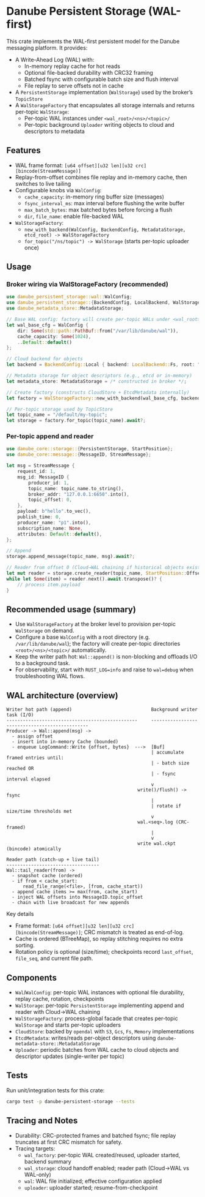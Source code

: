 # Danube Persistent Storage (WAL-first)

This crate implements the WAL-first persistent model for the Danube messaging platform. It provides:

- A Write-Ahead Log (WAL) with:
  - In-memory replay cache for hot reads
  - Optional file-backed durability with CRC32 framing
  - Batched fsync with configurable batch size and flush interval
  - File replay to serve offsets not in cache
- A `PersistentStorage` implementation (`WalStorage`) used by the broker’s `TopicStore`
- A `WalStorageFactory` that encapsulates all storage internals and returns per-topic `WalStorage`:
  - Per-topic WAL instances under `<wal_root>/<ns>/<topic>/`
  - Per-topic background `Uploader` writing objects to cloud and descriptors to metadata

## Features

- WAL frame format: `[u64 offset][u32 len][u32 crc][bincode(StreamMessage)]`
- Replay-from-offset combines file replay and in-memory cache, then switches to live tailing
- Configurable knobs via `WalConfig`:
  - `cache_capacity`: in-memory ring buffer size (messages)
  - `fsync_interval_ms`: max interval before flushing the write buffer
  - `max_batch_bytes`: max batched bytes before forcing a flush
  - `dir`, `file_name`: enable file-backed WAL
- `WalStorageFactory`:
  - `new_with_backend(WalConfig, BackendConfig, MetadataStorage, etcd_root) -> WalStorageFactory`
  - `for_topic("/ns/topic") -> WalStorage` (starts per-topic uploader once)

## Usage

### Broker wiring via WalStorageFactory (recommended)

```rust
use danube_persistent_storage::wal::WalConfig;
use danube_persistent_storage::{BackendConfig, LocalBackend, WalStorageFactory};
use danube_metadata_store::MetadataStorage;

// Base WAL config: factory will create per-topic WALs under <wal_root>/<ns>/<topic>/
let wal_base_cfg = WalConfig {
    dir: Some(std::path::PathBuf::from("/var/lib/danube/wal")),
    cache_capacity: Some(1024),
    ..Default::default()
};

// Cloud backend for objects
let backend = BackendConfig::Local { backend: LocalBackend::Fs, root: "/tmp/danube-cloud".to_string() };

// Metadata storage for object descriptors (e.g., etcd or in-memory)
let metadata_store: MetadataStorage = /* constructed in broker */;

// Create factory (constructs CloudStore + EtcdMetadata internally)
let factory = WalStorageFactory::new_with_backend(wal_base_cfg, backend, metadata_store.clone(), "/danube");

// Per-topic storage used by TopicStore
let topic_name = "/default/my-topic";
let storage = factory.for_topic(topic_name).await?;
```

### Per-topic append and reader

```rust
use danube_core::storage::{PersistentStorage, StartPosition};
use danube_core::message::{MessageID, StreamMessage};

let msg = StreamMessage {
    request_id: 1,
    msg_id: MessageID {
        producer_id: 1,
        topic_name: topic_name.to_string(),
        broker_addr: "127.0.0.1:6650".into(),
        topic_offset: 0,
    },
    payload: b"hello".to_vec(),
    publish_time: 0,
    producer_name: "p1".into(),
    subscription_name: None,
    attributes: Default::default(),
};

// Append
storage.append_message(topic_name, msg).await?;

// Reader from offset 0 (Cloud→WAL chaining if historical objects exist)
let mut reader = storage.create_reader(topic_name, StartPosition::Offset(0)).await?;
while let Some(item) = reader.next().await.transpose()? {
    // process item.payload
}
```

## Recommended usage (summary)

- Use `WalStorageFactory` at the broker level to provision per-topic `WalStorage` on demand.
- Configure a base `WalConfig` with a root directory (e.g. `/var/lib/danube/wal`); the factory will create
  per-topic directories `<root>/<ns>/<topic>/` automatically.
- Keep the writer path hot: `Wal::append()` is non-blocking and offloads I/O to a background task.
- For observability, start with `RUST_LOG=info` and raise to `wal=debug` when troubleshooting WAL flows.

## WAL architecture (overview)

```
Writer hot path (append)                             Background writer task (I/O)
------------------------------------------------     -----------------------------------------------
Producer -> Wal::append(msg) ->
  - assign offset
  - insert into in-memory Cache (bounded)
  - enqueue LogCommand::Write {offset, bytes}  --->  [Buf]
                                                     | accumulate framed entries until:
                                                     | - batch size reached OR
                                                     | - fsync interval elapsed
                                                     v
                                                write()/flush() -> fsync
                                                     |
                                                     | rotate if size/time thresholds met
                                                     v
                                                wal.<seq>.log (CRC-framed)
                                                     |
                                                     v
                                                write wal.ckpt (bincode) atomically
```

```
Reader path (catch-up + live tail)
----------------------------------
Wal::tail_reader(from) ->
  - snapshot cache (ordered)
  - if from < cache_start:
      read_file_range(<file>, [from, cache_start))
  - append cache items >= max(from, cache_start)
  - inject WAL offsets into MessageID.topic_offset
  - chain with live broadcast for new appends
```

Key details
- Frame format: `[u64 offset][u32 len][u32 crc][bincode(StreamMessage)]`; CRC mismatch is treated as end-of-log.
- Cache is ordered (BTreeMap), so replay stitching requires no extra sorting.
- Rotation policy is optional (size/time); checkpoints record `last_offset`, `file_seq`, and current file path.

## Components

- `Wal`/`WalConfig`: per-topic WAL instances with optional file durability, replay cache, rotation, checkpoints
- `WalStorage`: per-topic `PersistentStorage` implementing append and reader with Cloud→WAL chaining
- `WalStorageFactory`: process-global facade that creates per-topic `WalStorage` and starts per-topic uploaders
- `CloudStore`: backed by `opendal` with `S3`, `Gcs`, `Fs`, `Memory` implementations
- `EtcdMetadata`: writes/reads per-object descriptors using `danube-metadata-store::MetadataStorage`
- `Uploader`: periodic batches from WAL cache to cloud objects and descriptor updates (single-writer per topic)

## Tests

Run unit/integration tests for this crate:

```bash
cargo test -p danube-persistent-storage --tests
```

## Tracing and Notes

- Durability: CRC-protected frames and batched fsync; file replay truncates at first CRC mismatch for safety.
- Tracing targets:
  - `wal_factory`: per-topic WAL created/reused, uploader started, backend summary
  - `wal_storage`: cloud handoff enabled; reader path (Cloud→WAL vs WAL-only)
  - `wal`: WAL file initialized; effective configuration applied
  - `uploader`: uploader started; resume-from-checkpoint
